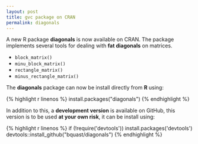 ```yaml
---
layout: post
title: gvc package on CRAN
permalink: diagonals
---
```


A new R package **diagonals** is now available on CRAN. The package implements several tools for dealing with **fat diagonals** on matrices.

- `block_matrix()`
- `minu_block_matrix()`
- `rectangle_matrix()`
- `minus_rectangle_matrix()`

The **diagonals** package can now be install directly from **R** using:

{% highlight r linenos %}
install.packages("diagonals")
{% endhighlight %}

In addition to this, a **development version** is available on GitHub, this version is to be used **at your own risk**, it can be install using:

{% highlight r linenos %}
if (!require('devtools')) install.packages('devtools')
devtools::install_github("bquast/diagonals")
{% endhighlight %}
